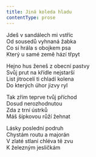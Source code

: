 ```yaml
---
title: Jiná koleda hladu
contentType: prose
---
```


<section>

Jdeš v sandálech mi vstříc  
Od sousedů vyhnaná žabka  
Co si hrála s obojkem psa  
Který u samé země hází třpyt

Hejno hus ženeš z obecní pastvy  
Svůj prut na křídle nejstarší  
List jitrocelí ti chladí kolena  
Do kterých úhor jizvy ryl

Tak zřím teprve tvůj příchod  
Dosud nerozhodnutou  
Zda z trní ústrků  
Máš šípkovou růží žehnat

Lásky poslední podruh  
Chystám routu a majorán  
V zlaté stlaní chléva tě zvu  
K železným jesličkám

</section>
